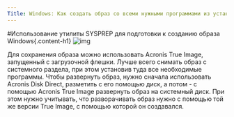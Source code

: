 ```yaml
---
Title: Windows: Как создать образ со всеми нужными программами из установленной системы и развернуть его.
---
```

#Использование утилиты SYSPREP для подготовки к созданию образа Windows{.content-h1}
![img](%base_url%/my_content/notes/pics/SYSPREP.PNG)

Для сохранения образа можно использовать Acronis True Image, запущенный с загрузочной флешки. Лучше всего снимать образ с системного раздела, при этом установив туда все необходимые программы. Чтобы развернуть образ, нужно сначала использовать Acronis Disk Direct, разметить с его помощью диск, а потом - с помощью Acronis True Image развернуть образ на системный диск. При этом нужно учитывать, что разворачивать образ нужно с помощью той же версии True Image, с помощью которой он создавался.
